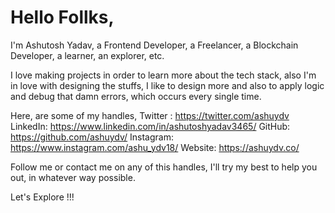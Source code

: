 # Hello Follks,
I'm Ashutosh Yadav, a Frontend Developer, a Freelancer, a Blockchain Developer, a learner, an explorer, etc. 

I love making projects in order to learn more about the tech stack, also I'm in love with designing the stuffs, I like to design more and also to apply logic and debug that damn errors, which occurs every single time.

Here, are some of my handles, 
Twitter : https://twitter.com/ashuydv
LinkedIn: https://www.linkedin.com/in/ashutoshyadav3465/
GitHub: https://github.com/ashuydv/
Instagram: https://www.instagram.com/ashu_ydv18/
Website: https://ashuydv.co/

Follow me or contact me on any of this handles, I'll try my best to help you out, in whatever way possible. 

Let's Explore !!!
